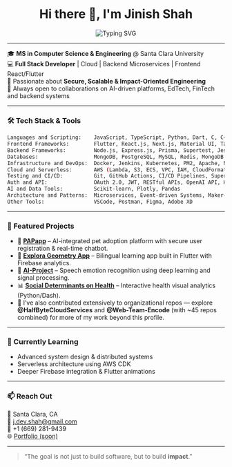 <h1 align="center">Hi there 👋, I'm Jinish Shah</h1>

<p align="center">
  <img src="https://readme-typing-svg.demolab.com/?lines=Full+Stack+Engineer;Secure+and+Scalable+Cloud+Builder;Node+%7C+React+%7C+AWS+%7C+MongoDB+%7C+Flutter;Loves+Turning+Ideas+into+Impactful+Code&center=true&width=500&height=45&color=7EE787&vCenter=true&size=22" alt="Typing SVG">
</p>

---

🎓 **MS in Computer Science & Engineering** @ Santa Clara University  
💻 **Full Stack Developer** | Cloud | Backend Microservices | Frontend React/Flutter <br>
🔐 Passionate about **Secure, Scalable & Impact-Oriented Engineering**  
🤝 Always open to collaborations on AI-driven platforms, EdTech, FinTech and backend systems

---

### 🛠️ Tech Stack & Tools
```bash
Languages and Scripting:    JavaScript, TypeScript, Python, Dart, C, C++, Java, SQL, HTML, CSS
Frontend Frameworks:        Flutter, React.js, Next.js, Material UI, Tailwind CSS, HTML Canvas
Backend Frameworks:         Node.js, Express.js, Prisma, Supertest, Jest, Dash, Streamlit
Databases:                  MongoDB, PostgreSQL, MySQL, Redis, MongoDB Atlas
Infrastructure and DevOps:  Docker, Jenkins, Kubernetes, PM2, Apache, Nginx, CentOS Linux
Cloud and Serverless:       AWS (Lambda, S3, ECS, VPC, IAM, CloudFormation, CloudWatch), Firebase
Testing and CI/CD:          Git, GitHub Actions, CI/CD Pipelines, Supertest, Jest
Auth and API:               OAuth 2.0, JWT, RESTful APIs, OpenAI API, Hugging Face API
AI and Data Tools:          Scikit-learn, Plotly, Pandas
Architecture and Patterns:  Microservices, Event-driven Systems, Maker-Checker Workflows
Other Tools:                VSCode, Postman, Figma, Adobe XD
```
---

### 🚀 Featured Projects

* 🔐 **[PAPapp](https://github.com/jinishshah00/PAPapp)** – AI-integrated pet adoption platform with secure user registration & real-time chatbot.
* 📱 **[Explora Geometry App](https://github.com/jinishshah00/Explora-Geometry-App)** – Bilingual learning app built in Flutter with Firebase analytics.
* 🧠 **[AI-Project](https://github.com/jinishshah00/AI-Project)** – Speech emotion recognition using deep learning and signal processing.
* 📊 **[Social Determinants on Health](https://github.com/jinishshah00/SocialDeterminantsImpactsOnHealth)** – Interactive health visual analytics (Python/Dash).
* 🧭 I’ve also contributed extensively to organizational repos — explore **@HalfByteCloudServices** and **@Web-Team-Encode** (with ~45 repos combined) for more of my work beyond this profile.

---

### 🧠 Currently Learning

* Advanced system design & distributed systems
* Serverless architecture using AWS CDK
* Deeper Firebase integration & Flutter animations

---

### 📫 Reach Out

📍 Santa Clara, CA <br>
📧 [j.dev.shah@gmail.com](mailto:j.dev.shah@gmail.com) <br>
📱 +1 (669) 281-9439 <br>
🌐 [Portfolio (soon)](https://jinishshah00.github.io)

---

> “The goal is not just to build software, but to build **impact**.”
